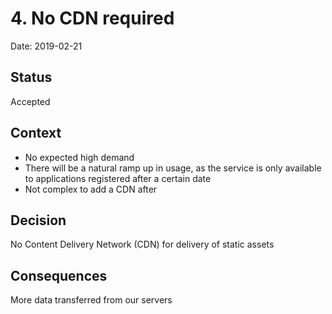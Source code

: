 # 4. No CDN required

Date: 2019-02-21

## Status

Accepted

## Context

* No expected high demand
* There will be a natural ramp up in usage, as the service is only available to applications registered after a certain date
* Not complex to add a CDN after

## Decision

No Content Delivery Network (CDN) for delivery of static assets

## Consequences

More data transferred from our servers
